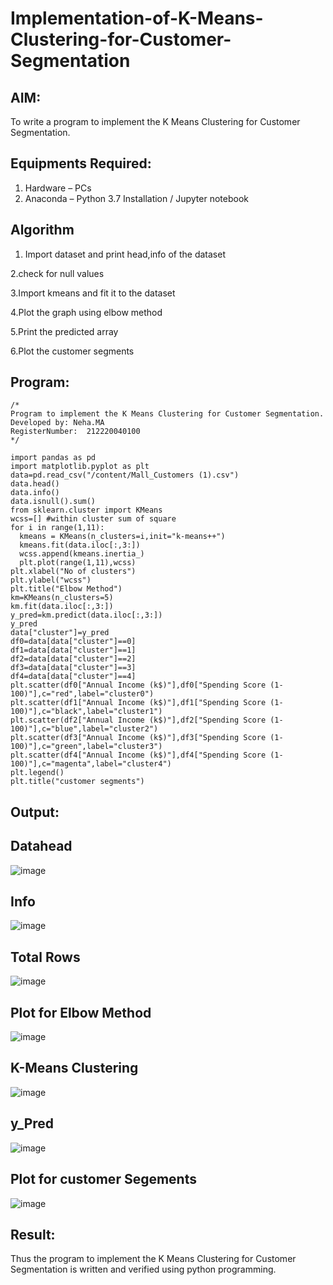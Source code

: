# Implementation-of-K-Means-Clustering-for-Customer-Segmentation

## AIM:
To write a program to implement the K Means Clustering for Customer Segmentation.

## Equipments Required:
1. Hardware – PCs
2. Anaconda – Python 3.7 Installation / Jupyter notebook

## Algorithm
1. Import dataset and print head,info of the dataset

2.check for null values

3.Import kmeans and fit it to the dataset

4.Plot the graph using elbow method

5.Print the predicted array

6.Plot the customer segments

## Program:
```
/*
Program to implement the K Means Clustering for Customer Segmentation.
Developed by: Neha.MA
RegisterNumber:  212220040100
*/

import pandas as pd
import matplotlib.pyplot as plt
data=pd.read_csv("/content/Mall_Customers (1).csv")
data.head()
data.info()
data.isnull().sum()
from sklearn.cluster import KMeans
wcss=[] #within cluster sum of square
for i in range(1,11):
  kmeans = KMeans(n_clusters=i,init="k-means++")
  kmeans.fit(data.iloc[:,3:])
  wcss.append(kmeans.inertia_)
  plt.plot(range(1,11),wcss)
plt.xlabel("No of clusters")
plt.ylabel("wcss")
plt.title("Elbow Method")
km=KMeans(n_clusters=5)
km.fit(data.iloc[:,3:])
y_pred=km.predict(data.iloc[:,3:])
y_pred
data["cluster"]=y_pred
df0=data[data["cluster"]==0]
df1=data[data["cluster"]==1]
df2=data[data["cluster"]==2]
df3=data[data["cluster"]==3]
df4=data[data["cluster"]==4]
plt.scatter(df0["Annual Income (k$)"],df0["Spending Score (1-100)"],c="red",label="cluster0")
plt.scatter(df1["Annual Income (k$)"],df1["Spending Score (1-100)"],c="black",label="cluster1")
plt.scatter(df2["Annual Income (k$)"],df2["Spending Score (1-100)"],c="blue",label="cluster2")
plt.scatter(df3["Annual Income (k$)"],df3["Spending Score (1-100)"],c="green",label="cluster3")
plt.scatter(df4["Annual Income (k$)"],df4["Spending Score (1-100)"],c="magenta",label="cluster4")
plt.legend()
plt.title("customer segments")
```

## Output:

## Datahead

![image](https://github.com/neha074/Implementation-of-K-Means-Clustering-for-Customer-Segmentation/assets/113016903/510ba1f3-df4b-4f92-81a6-93952d1db15f)

## Info

![image](https://github.com/neha074/Implementation-of-K-Means-Clustering-for-Customer-Segmentation/assets/113016903/ead3d8f3-48ee-4915-8b1b-4e7f08126124)


## Total Rows

![image](https://github.com/neha074/Implementation-of-K-Means-Clustering-for-Customer-Segmentation/assets/113016903/6db3c7a1-f9a2-4576-8463-fa9eae083b80)

## Plot for Elbow Method

![image](https://github.com/neha074/Implementation-of-K-Means-Clustering-for-Customer-Segmentation/assets/113016903/0f83bfa8-b6ed-49a3-8248-1addc818c837)

## K-Means Clustering

![image](https://github.com/neha074/Implementation-of-K-Means-Clustering-for-Customer-Segmentation/assets/113016903/8c1af17f-b773-42c3-bc89-f280fcba3dfb)

## y_Pred

![image](https://github.com/neha074/Implementation-of-K-Means-Clustering-for-Customer-Segmentation/assets/113016903/7265c909-80b3-4835-83a7-2787be129538)


## Plot for customer Segements

![image](https://github.com/neha074/Implementation-of-K-Means-Clustering-for-Customer-Segmentation/assets/113016903/3e8fcb3b-03f2-4475-afd3-256a516b8e72)



## Result:
Thus the program to implement the K Means Clustering for Customer Segmentation is written and verified using python programming.
